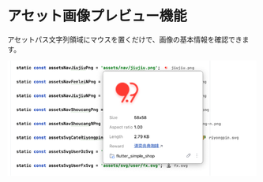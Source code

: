 # アセット画像プレビュー機能


アセットパス文字列領域にマウスを置くだけで、画像の基本情報を確認できます。

![image_11.png](../../assets/images/image_11.png)
